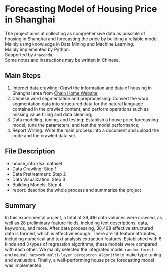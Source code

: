 # Forecasting Model of Housing Price in Shanghai
The project aims at collecting as comprehensive data as possible of housing in Shanghai and forecasting the price by building a reliable model.<br>
Mainly using knowledge in Data Mining and Machine Learning.<br>
Mainly implemented by Python.<br>
Supported by `Anaconda`.<br>
Some notes and instructions may be written in Chinese.
## Main Steps
1. Internet data crawling: Crawl the information and data of housing in Shanghai area from [Chain Home Website](https://sh.lianjia.com/ershoufang/ "Chain Home, Shanghai, China");<br>
2. Chinese word segmentation and preprocessing: Convert the word segmentation data into structured data for the natural language contained in the crawled content, and perform operations such as missing value filling and data cleaning;<br>
3. Data modeling, tuning, and testing: Establish a house price forecasting model, tune the parameters, and test the model performance;<br>
4. Report Writing: Write the main process into a document and upload the code and the crawled data set.
## File Description
* house_info.xlsx: dataset
* Data Crawling: Step 1
* Data Pretreatment: Step 2
* Data Visualization: Step 3
* Building Models: Step 4
* report: describe the whole process and summarize the project
## Summary
In this experimental project, a total of 39,416 data volumes were crawled, as well as 28 preliminary feature fields, including text descriptions, data, keywords, and more. After data processing, 38,498 effective structured data is formed, which is effective enough. There are 14 feature attributes, including numerical and text analysis extraction features. Established with 6 kinds and 3 types of regression algorithms, these models were compared with each other. We mainly selected the integrated model `random forest` and `neural network multi-layer perceptron algorithm` to make type tuning and evaluation. Finally, a well-performing house price forecasting model was implemented.